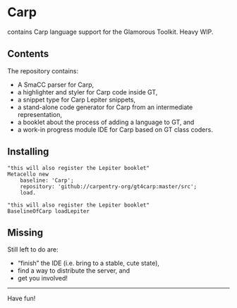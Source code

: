 # Carp

contains Carp language support for the Glamorous Toolkit. Heavy WIP.

## Contents

The repository contains:
- A SmaCC parser for Carp,
- a highlighter and styler for Carp code inside GT,
- a snippet type for Carp Lepiter snippets,
- a stand-alone code generator for Carp from an intermediate representation,
- a booklet about the process of adding a language to GT, and
- a work-in progress module IDE for Carp based on GT class coders.

## Installing

```
"this will also register the Lepiter booklet"
Metacello new
    baseline: 'Carp';
    repository: 'github://carpentry-org/gt4carp:master/src';
    load.
 
"this will also register the Lepiter booklet"BaselineOfCarp loadLepiter
```

## Missing

Still left to do are:
- “finish” the IDE (i.e. bring to a stable, cute state),
- find a way to distribute the server, and
- get you involved!

<hr/>

Have fun!
